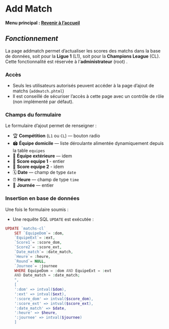 #  **Add Match**

**Menu principal : [Revenir à l’accueil](../../README.md)**


## _**Fonctionnement**_

La page addmatch permet d’actualiser les scores des matchs dans la base de données, soit pour la **Ligue 1** (L1), soit pour la **Champions League** (CL).  
Cette fonctionnalité est réservée à l'**administrateur** (root) .


### **Accès**

- Seuls les utilisateurs autorisés peuvent accéder à la page d’ajout de matchs (`addmatch.phtml`)
- Il est conseillé de sécuriser l’accès à cette page avec un contrôle de rôle (non implémenté par défaut).



### **Champs du formulaire**

Le formulaire d’ajout permet de renseigner :

- 🏆 **Compétition** (`L1` ou `CL`) — bouton radio
- 🏟️ **Équipe domicile** — liste déroulante alimentée dynamiquement depuis la table `equipes`
- 🧳 **Équipe extérieure** — idem
- 🎯 **Score equipe 1** - entier
- 🎯 **Score equipe 2** - idem
- 🗓️ **Date** — champ de type `date`
- ⏰ **Heure** — champ de type `time`
- 📅 **Journée** — entier



### Insertion en base de données

Une fois le formulaire soumis :

- Une requête SQL `UPDATE` est exécutée :
```php
UPDATE `matchs-cl` 
    SET `EquipeDom`= :dom,
    `EquipeExt`= :ext,
    `Score1`= :score_dom,
    `Score2`= :score_ext,
    `Date_match`= :date_match,
    `Heure`= :heure,
    `Round`= NULL,
    `Journee`= :journee
    WHERE EquipeDom = :dom AND EquipeExt = :ext 
    AND Date_match = :date_match;
    ", 
    [
    ':dom' => intval($dom),
    ':ext' => intval($ext),
    ':score_dom' => intval($score_dom),
    ':score_ext' => intval($score_ext),
    ':date_match' => $date,
    ':heure' => $heure,
    ':journee' => intval($journee)
    ]
